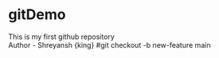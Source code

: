 # gitDemo
This is my first github repository
<br/>
Author - Shreyansh {king}
#git checkout -b new-feature main
